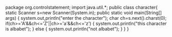 package org.controlstatement;
import java.util.*;
public class character{
static Scanner s=new Scanner(System.in);
public static void main(String[] args) {
system.out,println("enter the character");
char ch=s.next().charst(0);
if(ch>='A'&&ch<='Z'||ch>='a'&&ch<='z')
{
system.out.println("this character is albabet");
}
else
{
system.out.println("not albabet");
}
}
}
